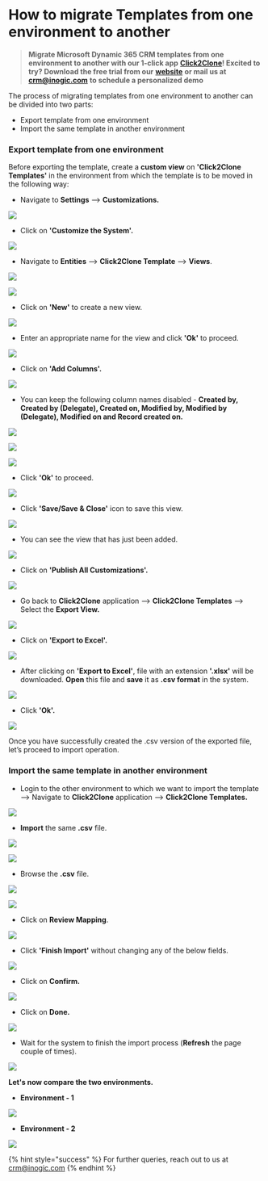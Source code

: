 # How to migrate Templates from one environment to another

> **Migrate Microsoft Dynamic 365 CRM templates from one environment to another with our 1-click app** [**Click2Clone**](https://bit.ly/3i2UkaL)**! Excited to try? Download the free trial from our** [**website**](https://www.inogic.com/product/productivity-apps/click-2-clone-microsoft-dynamics-crm-records) **or mail us at** [**crm@inogic.com**](mailto:crm@inogic.com) **to schedule a personalized demo**

The process of migrating templates from one environment to another can be divided into two parts:

* Export template from one environment
* Import the same template in another environment

### Export template from one environment

Before exporting the template, create a **custom view** on **'Click2Clone Templates'** in the environment from which the template is to be moved in the following way:

* Navigate to **Settings** --> **Customizations.**

![](../../.gitbook/assets/Exp\_1.png)

* Click on **'Customize the System'.**

![](<../../.gitbook/assets/Exp\_2 (1).png>)

* Navigate to **Entities** --> **Click2Clone Template** --> **Views**.

![](../../.gitbook/assets/Exp\_3.png)

![](<../../.gitbook/assets/Exp\_4 (1).png>)

* Click on **'New'** to create a new view.

![](../../.gitbook/assets/Exp\_5.png)

* Enter an appropriate name for the view and click **'Ok'** to proceed.

![](../../.gitbook/assets/Exp\_6.png)

* Click on **'Add Columns'.**

![](../../.gitbook/assets/Exp\_7.png)

* You can keep the following column names disabled -  **Created by, Created by (Delegate), Created on, Modified by, Modified by (Delegate), Modified on and Record created on.**

![](../../.gitbook/assets/Exp\_8.png)

![](../../.gitbook/assets/Exp\_9.png)

![](<../../.gitbook/assets/Exp\_10 (1).png>)

* Click **'Ok'** to proceed.

![](<../../.gitbook/assets/Exp\_10 - Copy.png>)

* Click **'Save/Save & Close'** icon to save this view.

![](../../.gitbook/assets/Exp\_11.png)

* You can see the view that has just been added.

![](../../.gitbook/assets/Exp\_12.png)

* Click on **'Publish All Customizations'.**

![](../../.gitbook/assets/Exp\_13.png)

* Go back to **Click2Clone** application --> **Click2Clone Templates** --> Select the **Export View.**

![](../../.gitbook/assets/Exp\_14.png)

* Click on **'Export to Excel'.**

![](../../.gitbook/assets/Exp\_23.png)

* After clicking on **'Export to Excel'**, file with an extension **'.xlsx'** will be downloaded. **Open** this file and **save** it as **.csv format** in the system.

![](../../.gitbook/assets/Exp\_20.png)

* Click **'Ok'.**

![](../../.gitbook/assets/Exp\_21.png)

Once you have successfully created the .csv version of the exported file, let’s proceed to import operation.

### Import the same template in another environment

* Login to the other environment to which we want to import the template --> Navigate to **Click2Clone** application --> **Click2Clone Templates.**

![](../../.gitbook/assets/Imp\_2.png)

* **Import** the same **.csv** file.

![](<../../.gitbook/assets/Imp\_3 (1).png>)

![](../../.gitbook/assets/Imp\_4.png)

* Browse the **.csv** file.

![](<../../.gitbook/assets/Imp\_5 - Copy.png>)

![](../../.gitbook/assets/Imp\_6.png)

* Click on **Review Mapping**.

![](../../.gitbook/assets/Imp\_7.png)

* Click **'Finish Import'** without changing any of the below fields.

![](../../.gitbook/assets/Imp\_8.png)

* Click on **Confirm.**

![](../../.gitbook/assets/Imp\_9.png)

* Click on **Done.**

![](../../.gitbook/assets/Imp\_10.png)

* Wait for the system to finish the import process (**Refresh** the page couple of times).

![](<../../.gitbook/assets/Imp\_11 - Copy.png>)

**Let's now compare the two environments.**

* **Environment - 1**

![](<../../.gitbook/assets/Exp\_22 (1).png>)

* **Environment - 2**

![](../../.gitbook/assets/Imp\_11.png)

{% hint style="success" %}
For further queries, reach out to us at [crm@inogic.com](mailto:crm@inogic.com)
{% endhint %}

&#x20;

